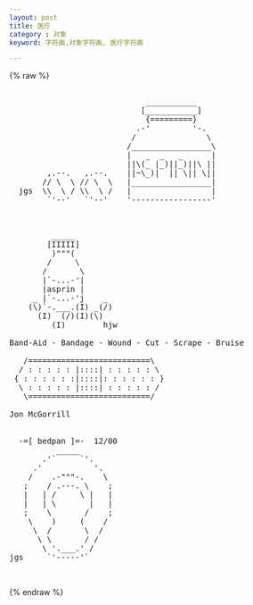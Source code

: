```yaml
---
layout: post
title: 医疗
category : 对象
keyword: 字符画,对象字符画, 医疗字符画

---
```

{% raw %}
<pre>

                             ___________
                            [___________]
                             {=========}
                           .-'         '-.
                          /               \
                         /_________________\
                         |   _  _   _      |
                         ||\(_ |_)||_)||\ ||
        ,.--.   ,.--.    ||~\_)|  || \|| \||
       // \  \ // \  \   |_________________|
  jgs  \\  \ / \\  \ /   |                 |
        `'--'   `'--'    '-----------------'



         _____
        [IIIII]
         )"""(
        /     \
       /       \
       |`-...-'|
       |asprin |
     _ |`-...-'j    _
    (\)`-.___.(I) _(/)
      (I)  (/)(I)(\)
         (I)        hjw

Band-Aid - Bandage - Wound - Cut - Scrape - Bruise

   /==========================\
  / : : : : : |::::| : : : : : \
 { : : : : : :|::::|: : : : : : }
  \ : : : : : |::::| : : : : : /
   \==========================/

Jon McGorrill


  -=[ bedpan ]=-  12/00
          _____
       .'`     `'.
     .'           '. 
    /    .-"""-.    \
   ;    / .---. \    ;
   |   | /     \ |   |
   |   | \       |   |
   ;    \       /    ;
    \    )     (    /
     \  /       \  /
      \ \       / /
       \ '.___.' /
jgs     `'-----'`

 </pre>
{% endraw %}
